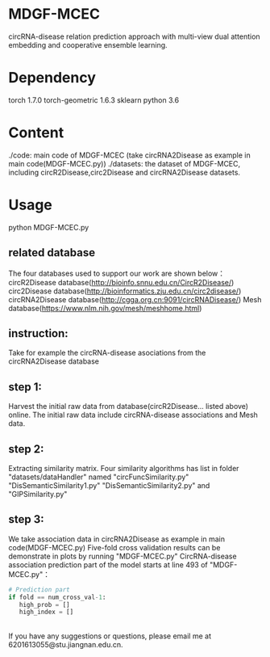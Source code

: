 # MDGF-MCEC
circRNA-disease relation prediction approach with multi-view dual attention embedding and cooperative ensemble learning.

# Dependency 
torch 1.7.0
torch-geometric 1.6.3
sklearn
python 3.6

# Content 
./code: main code of MDGF-MCEC (take circRNA2Disease as example in main code(MDGF-MCEC.py))
./datasets: the dataset of MDGF-MCEC, including circR2Disease,circ2Disease and circRNA2Disease datasets.  

# Usage
python MDGF-MCEC.py

## related database
The four databases used to support our work are shown below：
circR2Disease database(http://bioinfo.snnu.edu.cn/CircR2Disease/)
circ2Disease database(http://bioinformatics.zju.edu.cn/circ2disease/)
circRNA2Disease database(http://cgga.org.cn:9091/circRNADisease/)
Mesh database(https://www.nlm.nih.gov/mesh/meshhome.html)

## instruction:
Take for example the circRNA-disease asociations from the circRNA2Disease database

## step 1:
Harvest the initial raw data from database(circR2Disease... listed above) online.
The initial raw data include circRNA-disease associations and Mesh data.

## step 2:
Extracting similarity matrix.
Four similarity algorithms has list in folder "datasets/dataHandler" named "circFuncSimilarity.py" "DisSemanticSimilarity1.py" "DisSemanticSimilarity2.py" and "GIPSimilarity.py"

## step 3:
We take association data in circRNA2Disease as example in main code(MDGF-MCEC.py)
Five-fold cross validation results can be demonstrate in plots by running "MDGF-MCEC.py" 
CircRNA-disease association prediction part of the model starts at line 493 of "MDGF-MCEC.py"：
 ```Python
# Prediction part
if fold == num_cross_val-1:
    high_prob = []
    high_index = []
 ```  

<br/>
 If you have any suggestions or questions, please email me at 6201613055@stu.jiangnan.edu.cn.
